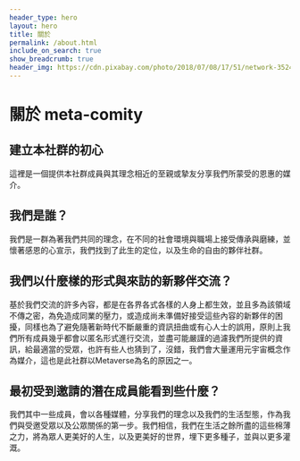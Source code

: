 ```yaml
---
header_type: hero
layout: hero
title: 關於
permalink: /about.html
include_on_search: true
show_breadcrumb: true
header_img: https://cdn.pixabay.com/photo/2018/07/08/17/51/network-3524352_1280.jpg
---
```


# 關於 meta-comity

## 建立本社群的初心

這裡是一個提供本社群成員與其理念相近的至親或摯友分享我們所蒙受的恩惠的媒介。

## 我們是誰？

我們是一群為著我們共同的理念，在不同的社會環境與職場上接受傳承與磨練，並懷著感恩的心宣示，我們找到了此生的定位，以及生命的自由的夥伴社群。

## 我們以什麼樣的形式與來訪的新夥伴交流？

基於我們交流的許多內容，都是在各界各式各樣的人身上都生效，並且多為該領域不傳之密，為免造成同業的壓力，或造成尚未準備好接受這些內容的新夥伴的困擾，同樣也為了避免隨著新時代不斷嚴重的資訊扭曲或有心人士的誤用，原則上我們所有成員幾乎都會以匿名形式進行交流，並盡可能嚴謹的過濾我們所提供的資訊，給最適當的受眾，也許有些人也猜到了，沒錯，我們會大量運用元宇宙概念作為媒介，這也是此社群以Metaverse為名的原因之一。

## 最初受到邀請的潛在成員能看到些什麼？

我們其中一些成員，會以各種媒體，分享我們的理念以及我們的生活型態，作為我們與受邀受眾以及公眾關係的第一步。我們相信，我們在生活之餘所盡的這些棉薄之力，將為眾人更美好的人生，以及更美好的世界，埋下更多種子，並與以更多灌溉。

